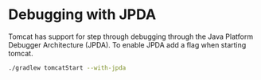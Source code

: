 # Debugging with JPDA

Tomcat has support for step through debugging through the Java Platform Debugger Architecture (JPDA).
To enable JPDA add a flag when starting tomcat.

```sh
./gradlew tomcatStart --with-jpda
```
